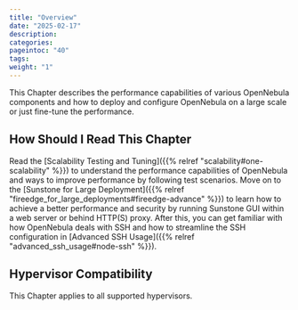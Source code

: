 ```yaml
---
title: "Overview"
date: "2025-02-17"
description:
categories:
pageintoc: "40"
tags:
weight: "1"
---
```


<a id="large-scale-deployment-overview"></a>

<!--# Overview -->

This Chapter describes the performance capabilities of various OpenNebula components and how to deploy and configure OpenNebula on a large scale or just fine-tune the performance.

## How Should I Read This Chapter

Read the [Scalability Testing and Tuning]({{% relref "scalability#one-scalability" %}}) to understand the performance capabilities of OpenNebula and ways to improve performance by following test scenarios. Move on to the [Sunstone for Large Deployment]({{% relref "fireedge_for_large_deployments#fireedge-advance" %}}) to learn how to achieve a better performance and security by running Sunstone GUI within a web server or behind HTTP(S) proxy. After this, you can get familiar with how OpenNebula deals with SSH and how to streamline the SSH configuration in [Advanced SSH Usage]({{% relref "advanced_ssh_usage#node-ssh" %}}).

## Hypervisor Compatibility

This Chapter applies to all supported hypervisors.
